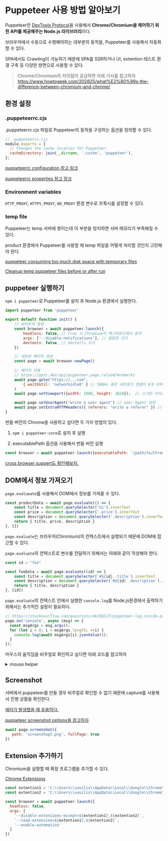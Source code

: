 # Puppeteer 사용 방법 알아보기

Puppeteer란 [DevTools Protocol](https://chromedevtools.github.io/devtools-protocol/)을 사용해서 **Chrome/Chromium을 제어하기 위한 API를 제공해주는 Node.js 라이브러리**이다.

브라우저에서 수동으로 수행해야하는 대부분의 동작을, Puppeteer를 사용해서 자동화할 수 있다.

SPA에서도 Crawling이 가능하기 때문에 SPA를 SSR하거나 UI, extention 테스트 환경 구축 등 다양한 방면으로 사용할 수 있다.

> Chrome/Chromium의 차이점이 궁금하면 아래 기사를 참고하자
> https://www.howtogeek.com/202825/what%E2%80%99s-the-difference-between-chromium-and-chrome/

## 환경 설정

### .puppeteerrc.cjs

.puppeteerrc.cjs 파일로 Puppeteer의 동작을 구성하는 옵션을 정의할 수 있다.

```js
// .puppeteerrc.cjs
module.exports = {
  // Changes the cache location for Puppeteer.
  cacheDirectory: join(__dirname, '.cache', 'puppeteer'),
};
```
[puppeteerrc configuration 참고 링크](https://pptr.dev/guides/configuration)

[puppeteerrc properties 참고 링크](https://pptr.dev/api/puppeteer.configuration)


### Environment variables

`HTTP_PROXY`, `HTTPS_PROXY`, `NO_PROXY` 환경 변수로 프록시를 설정할 수 있다.


### temp file

Puppeteer는 temp 서버에 쌓이는데 이 부분을 방치하면 서버 메모리가 부족해질 수 있다.

product 환경에서 Puppeteer를 사용할 때 temp 파일을 어떻게 처리할 것인지 고민해야 한다.

[puppeteer consuming too much disk space with temporary files](https://stackoverflow.com/questions/68674577/puppeteer-consuming-too-much-disk-space-with-temporary-files)

[Cleanup temp puppeteer files before or after run](https://github.com/jef/streetmerchant/issues/378)

## puppeteer 실행하기

`npm i puppeteer`로 Puppeteer를 설치 후 Node.js 환경에서 실행한다.

```js
import puppeteer from 'puppeteer'

export default function init() {
    // 브라우저 생성
    const browser = await puppeteer.launch({
        headless: false, // true 시 Chromium이 백그라운드에서 동작
        args: ['--disable-notifications'], // 알림창 끄기
        devtools: false, // devtolls 끄기
    })

    // 새로운 페이지 생성
    const page = await browser.newPage() 
    
    // 페이지 이동
    // https://pptr.dev/api/puppeteer.page.reload/#remarks
    await page.goto("https://...com", 
        { waitUntil: 'networkidle0' } // 500ms 동안 네트워크 연결이 0개 이하이면 탐색이 완료된 것으로 간주 
    ) 
    await page.setViewport({width: 1080, height: 1024});  // 스크린 사이즈 설정

    await page.setUserAgent("write a user agent") // user Agent 설정 
    await page.setExtraHTTPHeaders({ referers: "write a referer" }) // referer 설정
}
```

번들 버전의 Chrome을 사용하고 싶다면 두 가지 방법이 있다.

1. `npm i puppeteer-core`로 설치 후 실행

2. executablePath 옵션을 사용해서 번들 버전 실행
```js
const browser = await puppeteer.launch({executablePath: '/path/to/Chrome'});
```

[cross browser suppert도 확인해보자.](https://pptr.dev/faq#q-what-is-the-status-of-cross-browser-support)

## DOM에서 정보 가져오기

`page.evalueate`를 사용해서 DOM에서 정보를 가져올 수 있다.

```js
const productData = await page.evaluate(() => {
    const title = document.querySelector('h1').innerText
    const price = document.querySelector('.price').innerText
    const description = document.querySelector('.description').innerText
    return { title, price, description }
}, [])
```

`page.evaluate`는 브라우저(Chromium)의 컨텍스트에서 실행되기 때문에 DOM에 접근할 수 있다.

`page.evaluate`의 컨텍스트로 변수를 전달하기 위해서는 아래와 같이 작성해야 한다.

```js
const id = "foo"

const fooData = await page.evaluate((id) => {
    const title = document.querySelector(`#${id} .title`).innerText
    const description = document.querySelector(`#${id} .description`).innerText
    return { title, description }
}, [id])
```

`page.evaluate`의 컨텍스트 안에서 실행한 `console.log`를 Node.js환경에서 출력하기 위해서는 추가적인 설정이 필요하다.

```js
// https://stackoverflow.com/questions/46198527/puppeteer-log-inside-page-evaluate
page.on('console', async (msg) => {
  const msgArgs = msg.args();
  for (let i = 0; i < msgArgs.length; ++i) {
    console.log(await msgArgs[i].jsonValue());
  }
});
```

마우스의 움직임을 비주얼로 확인하고 싶다면 아래 코드를 참고하자

<details>
<summary>mouse helper</summary>

```js
// This injects a box into the page that moves with the mouse;
// Useful for debugging
async function installMouseHelper(page) {
  await page.evaluateOnNewDocument(() => {
    // Install mouse helper only for top-level frame.
    if (window !== window.parent) return;
    window.addEventListener(
      "DOMContentLoaded",
      () => {
        const box = document.createElement("puppeteer-mouse-pointer");
        const styleElement = document.createElement("style");
        styleElement.innerHTML = `
        puppeteer-mouse-pointer {
          pointer-events: none;
          position: absolute;
          top: 0;
          z-index: 10000;
          left: 0;
          width: 20px;
          height: 20px;
          background: rgba(0,0,0,.4);
          border: 1px solid white;
          border-radius: 10px;
          margin: -10px 0 0 -10px;
          padding: 0;
          transition: background .2s, border-radius .2s, border-color .2s;
        }
        puppeteer-mouse-pointer.button-1 {
          transition: none;
          background: rgba(0,0,0,0.9);
        }
        puppeteer-mouse-pointer.button-2 {
          transition: none;
          border-color: rgba(0,0,255,0.9);
        }
        puppeteer-mouse-pointer.button-3 {
          transition: none;
          border-radius: 4px;
        }
        puppeteer-mouse-pointer.button-4 {
          transition: none;
          border-color: rgba(255,0,0,0.9);
        }
        puppeteer-mouse-pointer.button-5 {
          transition: none;
          border-color: rgba(0,255,0,0.9);
        }
      `;
        document.head.appendChild(styleElement);
        document.body.appendChild(box);
        document.addEventListener(
          "mousemove",
          (event) => {
            box.style.left = event.pageX + "px";
            box.style.top = event.pageY + "px";
            updateButtons(event.buttons);
          },
          true
        );
        document.addEventListener(
          "mousedown",
          (event) => {
            updateButtons(event.buttons);
            box.classList.add("button-" + event.which);
          },
          true
        );
        document.addEventListener(
          "mouseup",
          (event) => {
            updateButtons(event.buttons);
            box.classList.remove("button-" + event.which);
          },
          true
        );
        function updateButtons(buttons) {
          for (let i = 0; i < 5; i++) box.classList.toggle("button-" + i, buttons & (1 << i));
        }
      },
      false
    );
  });
}

module.exports = { installMouseHelper };
```
```js
const { installMouseHelper } = require("./install-mouse-helper");
await installMouseHelper(page);
```
</details>


## Screenshot

서버에서 puppeteer를 만들 경우 비주얼로 확인할 수 없기 때문에 capture를 사용해서 진행 상황을 확인한다.

[에러가 발생했을 때 유용하다.](https://github.com/puppeteer/puppeteer/issues/1890)

[puppeteer screenshot options을 참고하자](https://pptr.dev/api/puppeteer.page.screenshot/)

```js
await page.screenshot({
   path: 'screenshopt.png', fullPage: true
})
```

## Extension 추가하기

Chromium을 실행할 때 확장 프로그램을 추가할 수 있다.

[Chrome Extensions](https://pptr.dev/guides/chrome-extensions)

```js
const extention1 = 'C:\\Users\\vasilis\\AppData\\Local\\Google\\Chrome\\User Data\\Default\\Extensions\\aabbccdd';
const extention2 = 'C:\\Users\\vasilis\\AppData\\Local\\Google\\Chrome\\User Data\\Default\\Extensions\\eeffgghhh';

const browser = await puppeteer.launch({
  headless: false,
  args: [
    `--disable-extensions-except=${extention1},${extention2}`, 
    `--load-extension=${extention1},${extention2}`,
    '--enable-automation'
  ]
})
```



